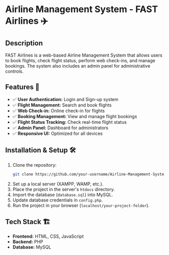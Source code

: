 # Airline Management System - FAST Airlines ✈️

## Description
FAST Airlines is a web-based Airline Management System that allows users to book flights, check flight status, perform web check-ins, and manage bookings. The system also includes an admin panel for administrative controls.

## Features 🚀
- ✅ **User Authentication:** Login and Sign-up system
- ✅ **Flight Management:** Search and book flights
- ✅ **Web Check-in:** Online check-in for flights
- ✅ **Booking Management:** View and manage flight bookings
- ✅ **Flight Status Tracking:** Check real-time flight status
- ✅ **Admin Panel:** Dashboard for administrators
- ✅ **Responsive UI:** Optimized for all devices

## Installation & Setup 🛠️
1. Clone the repository:
   ```sh
   git clone https://github.com/your-username/Airline-Management-System.git
   ```
2. Set up a local server (XAMPP, WAMP, etc.).
3. Place the project in the server's `htdocs` directory.
4. Import the database (`database.sql`) into MySQL.
5. Update database credentials in `config.php`.
6. Run the project in your browser (`localhost/your-project-folder`).

## Tech Stack 🏗️
- **Frontend:** HTML, CSS, JavaScript
- **Backend:** PHP
- **Database:** MySQL
